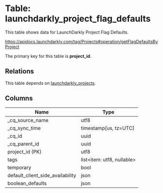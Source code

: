 # Table: launchdarkly_project_flag_defaults

This table shows data for LaunchDarkly Project Flag Defaults.

https://apidocs.launchdarkly.com/tag/Projects#operation/getFlagDefaultsByProject

The primary key for this table is **project_id**.

## Relations

This table depends on [launchdarkly_projects](launchdarkly_projects).

## Columns

| Name          | Type          |
| ------------- | ------------- |
|_cq_source_name|utf8|
|_cq_sync_time|timestamp[us, tz=UTC]|
|_cq_id|uuid|
|_cq_parent_id|uuid|
|project_id (PK)|utf8|
|tags|list<item: utf8, nullable>|
|temporary|bool|
|default_client_side_availability|json|
|boolean_defaults|json|